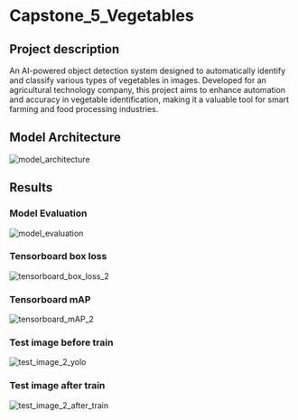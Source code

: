 # Capstone_5_Vegetables
## Project description
An AI-powered object detection system designed to automatically identify and classify various types of vegetables in images.
Developed for an agricultural technology company, this project aims to enhance automation and accuracy in vegetable identification, making it a valuable tool for smart farming and food processing industries.
## Model Architecture
![model_architecture](https://github.com/user-attachments/assets/edc4c9af-e198-43cc-9acd-c4976f3bdc53)
## Results
### Model Evaluation
![model_evaluation](https://github.com/user-attachments/assets/454b7aa9-4136-4029-9db3-706ca821f043)
### Tensorboard box loss
![tensorboard_box_loss_2](https://github.com/user-attachments/assets/34ba88f0-b3ce-4278-b351-ca6f439399e0)
### Tensorboard mAP
![tensorboard_mAP_2](https://github.com/user-attachments/assets/2259163d-395a-44a7-8f1e-bc01bf6d8311)
### Test image before train
![test_image_2_yolo](https://github.com/user-attachments/assets/789bdac3-002c-4906-8a2f-b8d49408cf49)
### Test image after train
![test_image_2_after_train](https://github.com/user-attachments/assets/f3178dd4-6f68-495c-9e28-fc5df96b709c)


